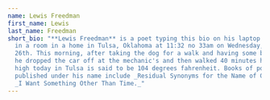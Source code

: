 ```yaml
---
name: Lewis Freedman
first_name: Lewis
last_name: Freedman
short_bio: "**Lewis Freedman** is a poet typing this bio on his laptop at a desk
  in a room in a home in Tulsa, Oklahoma at 11:32 no 33am on Wednesday, July
  26th. This morning, after taking the dog for a walk and having some breakfast,
  he dropped the car off at the mechanic's and then walked 40 minutes home. The
  high today in Tulsa is said to be 104 degrees fahrenheit. Books of poems
  published under his name include _Residual Synonyms for the Name of God_ and
  _I Want Something Other Than Time._"
---
```

